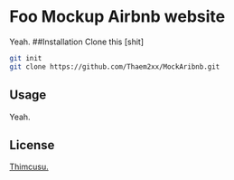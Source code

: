 # Foo Mockup Airbnb website

Yeah.
##Installation
Clone this [shit]
```bash
git init
git clone https://github.com/Thaem2xx/MockAribnb.git
```
## Usage
Yeah.

## License
[Thimcusu.](https://github.com/Thaem2xx/)

